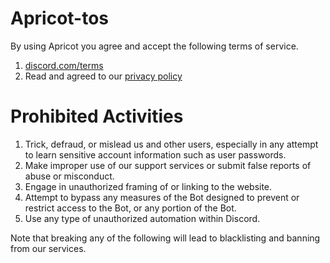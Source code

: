 # Apricot-tos
By using   Apricot  you agree and accept the following terms of service.
  
 1. [discord.com/terms](https://discord.com/terms) 
 2. Read and agreed to our [privacy policy](https://github.com/nilay7488/Apricot-tos/edit/main/README.md)
  
 # Prohibited Activities 
  
 1. Trick, defraud, or mislead us and other users, especially in any attempt to learn sensitive account information such as user passwords. 
 2. Make improper use of our support services or submit false reports of abuse or misconduct. 
 3. Engage in unauthorized framing of or linking to the website. 
 4. Attempt to bypass any measures of the Bot designed to prevent or restrict access to the Bot, or any portion of the Bot. 
 5. Use any type of unauthorized automation within Discord. 
  
  
 Note that breaking any of the following will lead to blacklisting and banning from our services.
